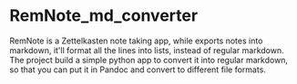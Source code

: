 # RemNote_md_converter
RemNote is a Zettelkasten note taking app, while exports notes into markdown, it'll format all the lines into lists, instead of regular markdown. The project build a simple python app to convert it into regular markdown, so that you can put it in Pandoc and convert to different file formats.
